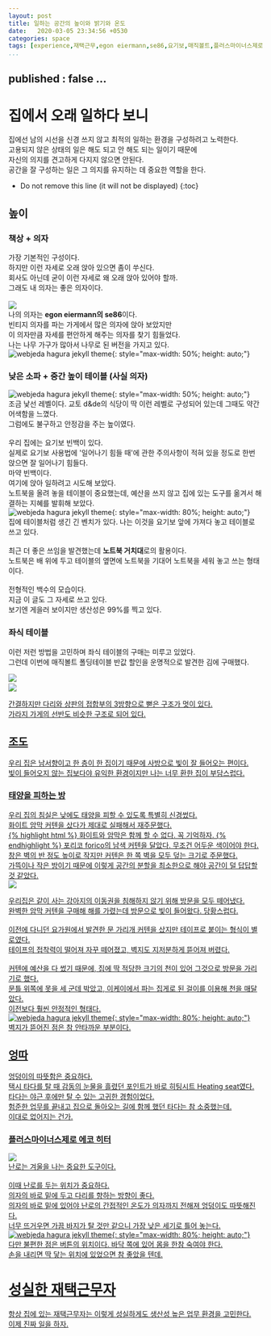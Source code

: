 ```yaml
---
layout: post
title: 일하는 공간의 높이와 밝기와 온도
date:   2020-03-05 23:34:56 +0530
categories: space 
tags: [experience,재택근무,egon eiermann,se86,요기보,매직볼트,플러스마이너스제로,에코히터]
...
```

published : false
...
---

# 집에서 오래 일하다 보니
집에선 남의 시선을 신경 쓰지 않고 최적의 일하는 환경을 구성하려고 노력한다.<br>
고용되지 않은 상태의 일은 해도 되고 안 해도 되는 일이기 때문에<br>
자신의 의지를 견고하게 다지지 않으면 안된다.<br>
공간을 잘 구성하는 일은 그 의지를 유지하는 데 중요한 역할을 한다.<br>

* Do not remove this line (it will not be displayed) 
{:toc}


## 높이


### 책상 + 의자
가장 기본적인 구성이다. <br>
하지만 이런 자세로 오래 앉아 있으면 좀이 쑤신다. <br>
회사도 아닌데 굳이 이런 자세로 왜 오래 앉아 있어야 할까.<br>
그래도 내 의자는 좋은 의자이다. <br><br>
<img src="https://www.design-mkt.com/7324-thickbox_default/6-dining-chairs-se-68-egon-eiermann-1951.jpg" style="max-width: 50%; height: auto;"><br>
나의 의자는 **egon eiermann의 se86**이다.<br>
빈티지 의자를 파는 가게에서 많은 의자에 앉아 보았지만 <br> 이 의자만큼 자세를 편안하게 해주는 의자를 찾기 힘들었다. <br>
나는 나무 가구가 많아서 나무로 된 버전을 가지고 있다. <br>
![webjeda hagura jekyll theme]({{site.baseurl}}/assets/images/se86.png){:  style="max-width: 50%; height: auto;"}

### 낮은 소파 + 중간 높이 테이블 (사실 의자)
![webjeda hagura jekyll theme]({{site.baseurl}}/assets/images/dd_table.png){:  style="max-width: 50%; height: auto;"}<br>
조금 낯선 레벨이다. 교토 d&de의 식당이 딱 이런 레벨로 구성되어 있는데 그때도 약간 어색함을 느꼈다.<br> 그럼에도 불구하고 안정감을 주는 높이였다.<br>
<br>
우리 집에는 요기보 빈백이 있다. <br>실제로 요기보 사용법에 '일어나기 힘들 때'에 관한 주의사항이 적혀 있을 정도로 한번 앉으면 잘 일어나기 힘들다. <br>마약 빈백이다. <br>
여기에 앉아 일하려고 시도해 보았다.<br> 노트북을 올려 놓을 테이블이 중요했는데, 예산을 쓰지 않고 집에 있는 도구를 옮겨서 해결하는 지혜를 발휘해 보았다.<br>
![webjeda hagura jekyll theme]({{site.baseurl}}/assets/images/yogibotable.png){:  style="max-width: 80%; height: auto;"}<br>
집에 테이블처럼 생긴 긴 벤치가 있다. 나는 이것을 요기보 앞에 가져다 놓고 테이블로 쓰고 있다. <br><br>
최근 더 좋은 쓰임을 발견했는데 **노트북 거치대**로의 활용이다. <br>
노트북은 배 위에 두고 테이블의 옆면에 노트북을 기대어 노트북을 세워 놓고 쓰는 형태이다.<br><br>
전형적인 백수의 모습이다.<br>
지금 이 글도 그 자세로 쓰고 있다. <br>
보기엔 게을러 보이지만 생산성은 99%를 찍고 있다. <br>

### 좌식 테이블
이런 저런 방법을 고민하며 좌식 테이블의 구매는 미루고 있었다. <br> 
그런데 이번에 매직볼트 폴딩테이블 반값 할인을 운명적으로 발견한 김에 구매했다. <br>

<img src="https://cdn.imweb.me/upload/S201712115a2e3e728186c/03d968b349725.jpg" style="max-width: 80%; height: auto;">
<a href="https://magicvault.com/" title="magicvault"><br><img src="https://cdn.imweb.me/upload/S201712115a2e3e728186c/5cb2ba45d7448.jpeg" style="max-width: 25%; height: auto;">

간결하지만 다리와 상판의 접합부의 3방향으로 뻗은 구조가 멋이 있다. <br>
가라지 가게의 선반도 비슷한 구조로 되어 있다. <br>


## 조도

우리 집은 남서향이고 한 층이 한 집이기 때문에 사방으로 빛이 잘 들어오는 편이다.<br>
빛이 들어오지 않는 집보다야 유익한 환경이지만 나는 너무 환한 집이 부담스럽다. <br>
 

### 태양을 피하는 방

우리 집의 침실은 낮에도 태양을 피할 수 있도록 특별히 신경썼다. <br>
화이트 암막 커텐을 샀다가 제대로 실패해서 재주문했다. <br>
{% highlight html %}
화이트와 암막은 함께 할 수 없다. 꼭 기억하자. 
{% endhighlight %} 
포리코 forico의 남색 커텐을 달았다. 무조건 어두운 색이어야 한다.<br>
창은 벽의 반 정도 높이로 작지만 커텐은 한 쪽 벽을 모두 덮는 크기로 주문했다.<br>
가뜩이나 작은 방이기 때문에 이렇게 공간의 분할을 최소한으로 해야 공간이 덜 답답할 것 같았다.<br>
<img src="https://www.forico.kr:14048/shop/data/goods/1539278056333l0.jpg" style="max-width: 80%; height: auto;">

우리집은 같이 사는 강아지의 이동권을 침해하지 않기 위해 방문을 모두 떼어냈다.<br>
완벽한 암막 커텐을 구매해 해를 가렸는데 방문으로 빛이 들어왔다. 당황스럽다. <br>
<br>
이전에 다니던 요가원에서 발견한 문 가리개 커텐을 샀지만 테이프로 붙이는 형식이 별로였다. <br>
테이프의 접착력이 떨어져 자꾸 떼어졌고, 벽지도 지저분하게 뜯어져 버렸다. <br>
<br>
커텐에 예산을 다 썼기 때문에, 집에 딱 적당한 크기의 천이 있어 그것으로 방문을 가리기로 했다.<br>
문틀 위쪽에 못을 세 군데 박았고, 이케이에서 파는 집게로 된 걸이를 이용해 천을 매달았다.  <br>
이전보다 훨씬 안정적인 형태다. <br>
![webjeda hagura jekyll theme]({{site.baseurl}}/assets/images/curtain.png){:  style="max-width: 80%; height: auto;"}<br>
벽지가 뜯어진 점은 참 안타까운 부분이다. 

## 엉따 

엉덩이의 따뜻함은 중요하다.<br> 
택시 타다를 탈 때 감동의 눈물을 흘렸던 포인트가 바로 히팅시트 Heating seat였다.<br> 
타다는 야근 후에만 탈 수 있는 고귀한 경험이었다.<br> 
험준한 업무를 끝내고 집으로 돌아오는 길에 함께 했던 타다는 참 소중했는데.<br> 
<a href="https://www.bloter.net/archives/373373" title="saygoodbyetotada">이대로 없어지는 건가.<br> 

### 플러스마이너스제로 에코 히터

<img src="https://exit.ohou.se/fcb17d54e6066c2a3d0c9c7937dea4c82fbcfe1c/cicoimg.godohosting.com/pmz/reh_400/2019/REH-400_02.jpg" style="max-width: 50%; height: auto;"><br>
난로는 겨울을 나는 중요한 도구이다. <br><br>
이때 난로를 두는 위치가 중요하다. <br>
의자의 바로 밑에 두고 다리를 향하는 방향이 좋다. <br>
의자의 바로 밑에 있어야 난로의 간접적인 온도가 의자까지 전해져 엉덩이도 따뜻해진다.<br>
너무 뜨거우면 가끔 바지가 탈 것만 같으니 가장 낮은 세기로 틀어 놓는다.<br>
![webjeda hagura jekyll theme]({{site.baseurl}}/assets/images/heaterposition.png){:  style="max-width: 80%; height: auto;"}<br>
다만 불편한 점은 버튼의 위치이다. 바닥 쪽에 있어 몸을 한참 숙여야 한다.<br>
손을 내리면 딱 닿는 위치에 있었으면 참 좋았을 텐데.<br>


# 성실한 재택근무자<br>

항상 집에 있는 재택근무자는 이렇게 성실하게도 생산성 높은 업무 환경을 고민한다. <br>
이제 진짜 일을 하자.<br>

